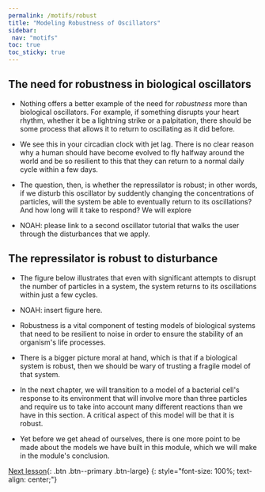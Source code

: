 ```yaml
---
permalink: /motifs/robust
title: "Modeling Robustness of Oscillators"
sidebar:
 nav: "motifs"
toc: true
toc_sticky: true
---
```


## The need for robustness in biological oscillators

* Nothing offers a better example of the need for *robustness* more than biological oscillators. For example, if something disrupts your heart rhythm, whether it be a lightning strike or a palpitation, there should be some process that allows it to return to oscillating as it did before.

* We see this in your circadian clock with jet lag. There is no clear reason why a human should have become evolved to fly halfway around the world and be so resilient to this that they can return to a normal daily cycle within a few days.

* The question, then, is whether the repressilator is robust; in other words, if we disturb this oscillator by suddently changing the concentrations of particles, will the system be able to eventually return to its oscillations?  And how long will it take to respond?  We will explore

* NOAH: please link to a second oscillator tutorial that walks the user through the disturbances that we apply.

## The repressilator is robust to disturbance

* The figure below illustrates that even with significant attempts to disrupt the number of particles in a system, the system returns to its oscillations within just a few cycles.

* NOAH: insert figure here.

* Robustness is a vital component of testing models of biological systems that need to be resilient to noise in order to ensure the stability of an organism's life processes.

* There is a bigger picture moral at hand, which is that if a biological system is robust, then we should be wary of trusting a fragile model of that system.

* In the next chapter, we will transition to a model of a bacterial cell's response to its environment that will involve more than three particles and require us to take into account many different reactions than we have in this section. A critical aspect of this model will be that it is robust.

* Yet before we get ahead of ourselves, there is one more point to be made about the models we have built in this module, which we will make in the module's conclusion.


[Next lesson](conclusion){: .btn .btn--primary .btn-large}
{: style="font-size: 100%; text-align: center;"}
